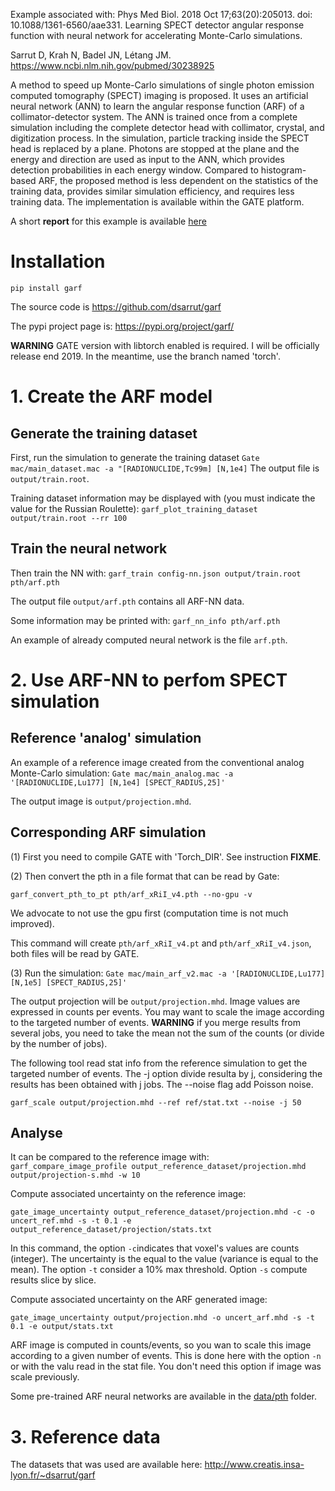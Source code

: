 
Example associated with:
Phys Med Biol. 2018 Oct 17;63(20):205013. doi: 10.1088/1361-6560/aae331. Learning SPECT detector angular response function with neural network for accelerating Monte-Carlo simulations. 

Sarrut D, Krah N, Badel JN, Létang JM. https://www.ncbi.nlm.nih.gov/pubmed/30238925

A method to speed up Monte-Carlo simulations of single photon emission computed tomography (SPECT) imaging is proposed. It uses an artificial neural network (ANN) to learn the angular response function (ARF) of a collimator-detector system. The ANN is trained once from a complete simulation including the complete detector head with collimator, crystal, and digitization process. In the simulation, particle tracking inside the SPECT head is replaced by a plane. Photons are stopped at the plane and the energy and direction are used as input to the ANN, which provides detection probabilities in each energy window. Compared to histogram-based ARF, the proposed method is less dependent on the statistics of the training data, provides similar simulation efficiency, and requires less training data. The implementation is available within the GATE platform.

A short **report** for this example is available [here](report/garf.pdf)

# Installation

```pip install garf```

The source code is https://github.com/dsarrut/garf

The pypi project page is:  https://pypi.org/project/garf/

**WARNING** GATE version with libtorch enabled is required. I will be officially release end 2019. In the meantime, use the branch named 'torch'. 


# 1. Create the ARF model
## Generate the training dataset

First, run the simulation to generate the training dataset
```Gate mac/main_dataset.mac -a "[RADIONUCLIDE,Tc99m] [N,1e4]```
The output file is ```output/train.root```. 

Training dataset information may be displayed with (you must indicate the value for the Russian Roulette): 
```garf_plot_training_dataset output/train.root --rr 100```

## Train the neural network

Then train the NN with:
```garf_train config-nn.json output/train.root pth/arf.pth```

The output file ```output/arf.pth``` contains all ARF-NN data. 

Some information may be printed with:
```garf_nn_info pth/arf.pth```

An example of already computed neural network is the file ```arf.pth```.

# 2. Use ARF-NN to perfom SPECT simulation

## Reference 'analog' simulation

An example of a reference image created from the conventional analog Monte-Carlo simulation:
```Gate mac/main_analog.mac -a '[RADIONUCLIDE,Lu177] [N,1e4] [SPECT_RADIUS,25]'```

The output image is ```output/projection.mhd```.

## Corresponding ARF simulation

(1) First you need to compile GATE with 'Torch_DIR'. See instruction **FIXME**. 

(2) Then convert the pth in a file format that can be read by Gate:

```garf_convert_pth_to_pt pth/arf_xRiI_v4.pth --no-gpu -v```

We advocate to not use the gpu first (computation time is not much improved). 

This command will create ```pth/arf_xRiI_v4.pt``` and ```pth/arf_xRiI_v4.json```, both files will be read by GATE. 

(3) Run the simulation:
```Gate mac/main_arf_v2.mac -a '[RADIONUCLIDE,Lu177] [N,1e5] [SPECT_RADIUS,25]'```

The output projection will be ```output/projection.mhd```. Image values are expressed in counts per events. You may want to scale the image according to the targeted number of events. **WARNING** if you merge results from several jobs, you need to take the mean not the sum of the counts (or divide by the number of jobs). 

The following tool read stat info from the reference simulation to get the targeted number of events. The -j option divide resulta by j, considering the results has been obtained with j jobs. The --noise flag add Poisson noise. 

```garf_scale output/projection.mhd --ref ref/stat.txt --noise -j 50```

## Analyse

It can be compared to the reference image with:
```garf_compare_image_profile output_reference_dataset/projection.mhd output/projection-s.mhd -w 10```

Compute associated uncertainty on the reference image:

```gate_image_uncertainty output_reference_dataset/projection.mhd -c -o uncert_ref.mhd -s -t 0.1 -e output_reference_dataset/projection/stats.txt```

In this command, the option ```-c```indicates that voxel's values are counts (integer). The uncertainty is the equal to the value (variance is equal to the mean). The option ```-t``` consider a 10% max threshold. Option ```-s``` compute results slice by slice. 

Compute associated uncertainty on the ARF generated image:

```gate_image_uncertainty output/projection.mhd -o uncert_arf.mhd -s -t 0.1 -e output/stats.txt```

ARF image is computed in counts/events, so you wan to scale this image according to a given number of events. This is done here with the option ```-n``` or with the valu read in the stat file. You don't need this option if image was scale previously.

Some pre-trained ARF neural networks are available in the [data/pth](data/pth) folder.


# 3. Reference data

The datasets that was used are available here: http://www.creatis.insa-lyon.fr/~dsarrut/garf

